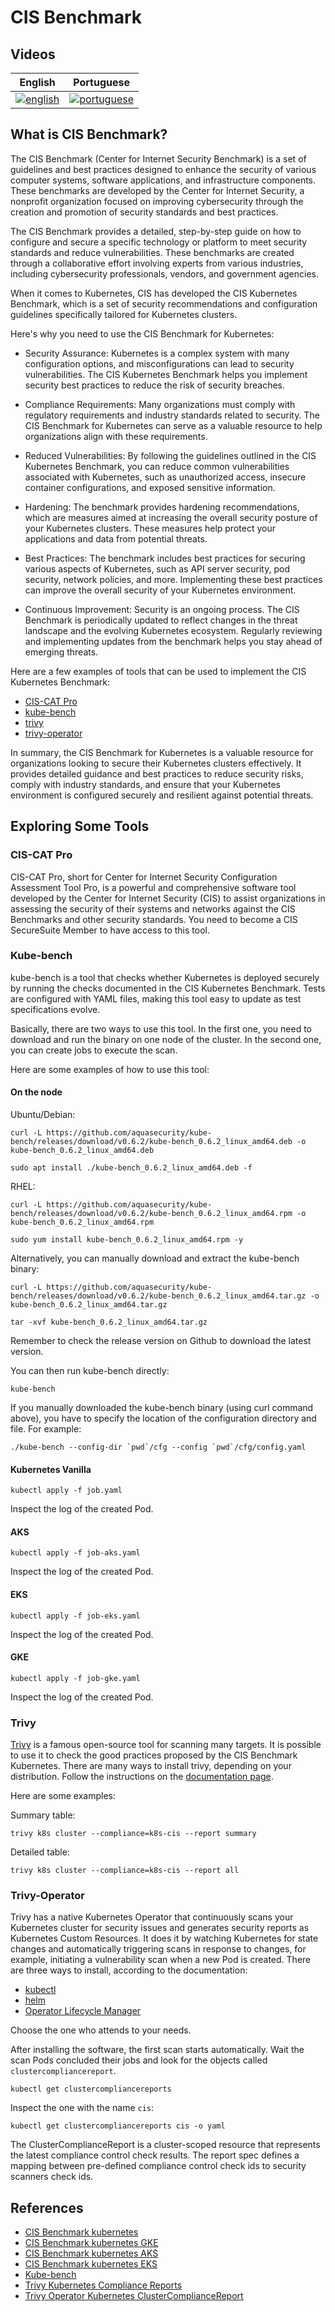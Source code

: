 # CIS Benchmark

## Videos

| English | Portuguese |
|----------|:-------------:|
| [![english](https://i.ytimg.com/vi/7NlPes7lz1Y/hqdefault.jpg)](https://youtu.be/7NlPes7lz1Y) | [![portuguese](https://img.youtube.com/vi/ncnFCvfdrxY/hqdefault.jpg)](https://youtu.be/ncnFCvfdrxY)

## What is CIS Benchmark?

The CIS Benchmark (Center for Internet Security Benchmark) is a set of guidelines and best practices designed to enhance the security of various computer systems, software applications, and infrastructure components. These benchmarks are developed by the Center for Internet Security, a nonprofit organization focused on improving cybersecurity through the creation and promotion of security standards and best practices.

The CIS Benchmark provides a detailed, step-by-step guide on how to configure and secure a specific technology or platform to meet security standards and reduce vulnerabilities. These benchmarks are created through a collaborative effort involving experts from various industries, including cybersecurity professionals, vendors, and government agencies.

When it comes to Kubernetes, CIS has developed the CIS Kubernetes Benchmark, which is a set of security recommendations and configuration guidelines specifically tailored for Kubernetes clusters. 

Here's why you need to use the CIS Benchmark for Kubernetes:

- Security Assurance: Kubernetes is a complex system with many configuration options, and misconfigurations can lead to security vulnerabilities. The CIS Kubernetes Benchmark helps you implement security best practices to reduce the risk of security breaches.

- Compliance Requirements: Many organizations must comply with regulatory requirements and industry standards related to security. The CIS Benchmark for Kubernetes can serve as a valuable resource to help organizations align with these requirements.

- Reduced Vulnerabilities: By following the guidelines outlined in the CIS Kubernetes Benchmark, you can reduce common vulnerabilities associated with Kubernetes, such as unauthorized access, insecure container configurations, and exposed sensitive information.

- Hardening: The benchmark provides hardening recommendations, which are measures aimed at increasing the overall security posture of your Kubernetes clusters. These measures help protect your applications and data from potential threats.

- Best Practices: The benchmark includes best practices for securing various aspects of Kubernetes, such as API server security, pod security, network policies, and more. Implementing these best practices can improve the overall security of your Kubernetes environment.

- Continuous Improvement: Security is an ongoing process. The CIS Benchmark is periodically updated to reflect changes in the threat landscape and the evolving Kubernetes ecosystem. Regularly reviewing and implementing updates from the benchmark helps you stay ahead of emerging threats.

Here are a few examples of tools that can be used to implement the CIS Kubernetes Benchmark:

- [CIS-CAT Pro](https://www.cisecurity.org/cybersecurity-tools/cis-cat-pro)
- [kube-bench](https://github.com/aquasecurity/kube-bench)
- [trivy](https://aquasecurity.github.io/trivy)
- [trivy-operator](https://aquasecurity.github.io/trivy-operator/latest)

In summary, the CIS Benchmark for Kubernetes is a valuable resource for organizations looking to secure their Kubernetes clusters effectively. It provides detailed guidance and best practices to reduce security risks, comply with industry standards, and ensure that your Kubernetes environment is configured securely and resilient against potential threats.

## Exploring Some Tools

### CIS-CAT Pro

CIS-CAT Pro, short for Center for Internet Security Configuration Assessment Tool Pro, is a powerful and comprehensive software tool developed by the Center for Internet Security (CIS) to assist organizations in assessing the security of their systems and networks against the CIS Benchmarks and other security standards. You need to become a CIS SecureSuite Member to have access to this tool.

### Kube-bench

kube-bench is a tool that checks whether Kubernetes is deployed securely by running the checks documented in the CIS Kubernetes Benchmark. Tests are configured with YAML files, making this tool easy to update as test specifications evolve.

Basically, there are two ways to use this tool. In the first one, you need to download and run the binary on one node of the cluster. In the second one, you can create jobs to execute the scan. 

Here are some examples of how to use this tool:

#### On the node

Ubuntu/Debian:

```
curl -L https://github.com/aquasecurity/kube-bench/releases/download/v0.6.2/kube-bench_0.6.2_linux_amd64.deb -o kube-bench_0.6.2_linux_amd64.deb

sudo apt install ./kube-bench_0.6.2_linux_amd64.deb -f
```

RHEL:

```
curl -L https://github.com/aquasecurity/kube-bench/releases/download/v0.6.2/kube-bench_0.6.2_linux_amd64.rpm -o kube-bench_0.6.2_linux_amd64.rpm

sudo yum install kube-bench_0.6.2_linux_amd64.rpm -y
```

Alternatively, you can manually download and extract the kube-bench binary:

```
curl -L https://github.com/aquasecurity/kube-bench/releases/download/v0.6.2/kube-bench_0.6.2_linux_amd64.tar.gz -o kube-bench_0.6.2_linux_amd64.tar.gz

tar -xvf kube-bench_0.6.2_linux_amd64.tar.gz
```

Remember to check the release version on Github to download the latest version.

You can then run kube-bench directly:

```
kube-bench
```

If you manually downloaded the kube-bench binary (using curl command above), you have to specify the location of the configuration directory and file. For example:

```
./kube-bench --config-dir `pwd`/cfg --config `pwd`/cfg/config.yaml
```


#### Kubernetes Vanilla

```
kubectl apply -f job.yaml
```

Inspect the log of the created Pod.

#### AKS

```
kubectl apply -f job-aks.yaml
```

Inspect the log of the created Pod.


#### EKS

```
kubectl apply -f job-eks.yaml
```

Inspect the log of the created Pod.

#### GKE

```
kubectl apply -f job-gke.yaml
```

Inspect the log of the created Pod.

### Trivy

[Trivy](https://github.com/aquasecurity/trivy) is a famous open-source tool for scanning many targets. It is possible to use it to check the good practices proposed by the CIS Benchmark Kubernetes. There are many ways to install trivy, depending on your distribution. Follow the instructions on the [documentation page](https://aquasecurity.github.io/trivy/v0.45/getting-started/installation/).

Here are some examples:

Summary table:
```
trivy k8s cluster --compliance=k8s-cis --report summary
```

Detailed table:
```
trivy k8s cluster --compliance=k8s-cis --report all
```

### Trivy-Operator

Trivy has a native Kubernetes Operator that continuously scans your Kubernetes cluster for security issues and generates security reports as Kubernetes Custom Resources. It does it by watching Kubernetes for state changes and automatically triggering scans in response to changes, for example, initiating a vulnerability scan when a new Pod is created. There are three ways to install, according to the documentation:

- [kubectl](https://aquasecurity.github.io/trivy-operator/v0.16.1/getting-started/installation/kubectl/)
- [helm](https://aquasecurity.github.io/trivy-operator/v0.16.1/getting-started/installation/helm/)
- [Operator Lifecycle Manager](https://aquasecurity.github.io/trivy-operator/v0.16.1/getting-started/installation/olm/)

Choose the one who attends to your needs.

After installing the software, the first scan starts automatically. Wait the scan Pods concluded their jobs and look for the objects called `clustercompliancereport`.

```
kubectl get clustercompliancereports
```

Inspect the one with the name `cis`:

```
kubectl get clustercompliancereports cis -o yaml
```

The ClusterComplianceReport is a cluster-scoped resource that represents the latest compliance control check results. The report spec defines a mapping between pre-defined compliance control check ids to security scanners check ids.

## References

- [CIS Benchmark kubernetes](https://www.cisecurity.org/benchmark/kubernetes)
- [CIS Benchmark kubernetes GKE](https://cloud.google.com/kubernetes-engine/docs/concepts/cis-benchmarks)
- [CIS Benchmark kubernetes AKS](https://learn.microsoft.com/en-us/azure/aks/cis-kubernetes)
- [CIS Benchmark kubernetes EKS](https://aws.amazon.com/blogs/containers/introducing-cis-amazon-eks-benchmark/)
- [Kube-bench](https://github.com/aquasecurity/kube-bench)
- [Trivy Kubernetes Compliance Reports](https://aquasecurity.github.io/trivy/v0.45/docs/target/kubernetes/#compliance)
- [Trivy Operator Kubernetes ClusterComplianceReport](https://aquasecurity.github.io/trivy-operator/v0.16.1/docs/crds/clustercompliance-report/)
